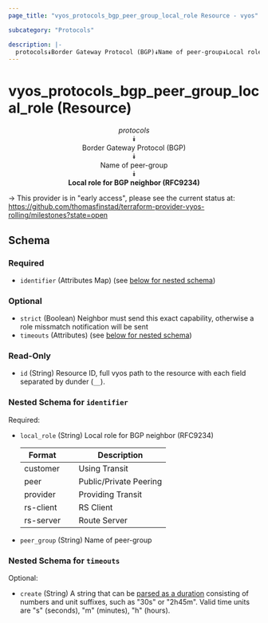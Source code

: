 ```yaml
---
page_title: "vyos_protocols_bgp_peer_group_local_role Resource - vyos"

subcategory: "Protocols"

description: |- 
  protocols⯯Border Gateway Protocol (BGP)⯯Name of peer-group⯯Local role for BGP neighbor (RFC9234)
---
```


# vyos_protocols_bgp_peer_group_local_role (Resource)
<center>

*protocols*  
⯯  
Border Gateway Protocol (BGP)  
⯯  
Name of peer-group  
⯯  
**Local role for BGP neighbor (RFC9234)**


</center>

-> This provider is in "early access", please see the current status at: https://github.com/thomasfinstad/terraform-provider-vyos-rolling/milestones?state=open

## Schema

### Required

- `identifier` (Attributes Map) (see [below for nested schema](#nestedatt--identifier))

### Optional

- `strict` (Boolean) Neighbor must send this exact capability, otherwise a role missmatch notification will be sent
- `timeouts` (Attributes) (see [below for nested schema](#nestedatt--timeouts))

### Read-Only

- `id` (String) Resource ID, full vyos path to the resource with each field separated by dunder (`__`).

<a id="nestedatt--identifier"></a>
### Nested Schema for `identifier`

Required:

- `local_role` (String) Local role for BGP neighbor (RFC9234)

    |Format     &emsp;|Description             |
    |-------------|--------------------------|
    |customer   &emsp;|Using Transit           |
    |peer       &emsp;|Public/Private Peering  |
    |provider   &emsp;|Providing Transit       |
    |rs-client  &emsp;|RS Client               |
    |rs-server  &emsp;|Route Server            |
- `peer_group` (String) Name of peer-group


<a id="nestedatt--timeouts"></a>
### Nested Schema for `timeouts`

Optional:

- `create` (String) A string that can be [parsed as a duration](https://pkg.go.dev/time#ParseDuration) consisting of numbers and unit suffixes, such as &#34;30s&#34; or &#34;2h45m&#34;. Valid time units are &#34;s&#34; (seconds), &#34;m&#34; (minutes), &#34;h&#34; (hours).  
